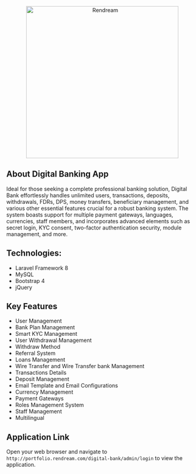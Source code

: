 <p align="center"><a href="https://rendream.com" target="_blank"><img src="https://portfolio.rendream.com/logo-lg.png" width="400" alt="Rendream"></a></p>

## About Digital Banking App
Ideal for those seeking a complete professional banking solution, Digital Bank effortlessly handles unlimited users, transactions, deposits, withdrawals, FDRs, DPS, money transfers, beneficiary management, and various other essential features crucial for a robust banking system. The system boasts support for multiple payment gateways, languages, currencies, staff members, and incorporates advanced elements such as secret login, KYC consent, two-factor authentication security, module management, and more.
## Technologies:

 - Laravel Framework 8 
 - MySQL
 - Bootstrap 4
 - jQuery

## Key Features

   - User Management
   - Bank Plan Management
   - Smart KYC Management
   - User Withdrawal Management
   - Withdraw Method
   - Referral System
   - Loans Management
   - Wire Transfer and Wire Transfer bank Management
   - Transactions Details
   - Deposit Management
   - Email Template and Email Configurations
   - Currency Management
   - Payment Gateways
   - Roles Management System
   - Staff Management
   - Multilingual

## Application Link
Open your web browser and navigate to `http://portfolio.rendream.com/digital-bank/admin/login` to view the application.
